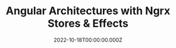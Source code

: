 ---
title: Angular Architectures with Ngrx Stores & Effects
link: https://javascript-days.de/angular/state-management-mit-ngrx/
date: 2022-10-18T00:00:00.000Z
image: speaking.jpg
event: Angular Days 2022
tags: [Angular,NgRx]
dataId: c128c659b3a2421a9f1b066bce55c089
slides: https://speakerdeck.com/fabiangosebrink/angular-architectures-with-ngrx-stores-and-effects
category: talks
---